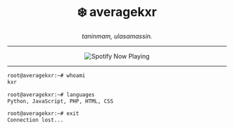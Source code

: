 <h1 align="center">❄️ averagekxr</h1>

<p align="center">
  <i> taninmam, ulasamassin. </i>
</p>

---

<p align="center">
  <img src="https://spotify-github-profile.kittinanx.com/api/view?uid=31hnazkrua7zm4txgwbq7umcxyfy&cover_image=true&theme=Natemoo-re&show_offline=false&background_color=121212&interchange=false" alt="Spotify Now Playing">
</p>

---

```bash
root@averagekxr:~# whoami
kxr

root@averagekxr:~# languages
Python, JavaScript, PHP, HTML, CSS

root@averagekxr:~# exit
Connection lost...
